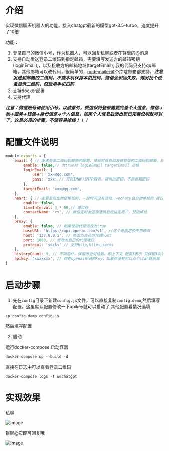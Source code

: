 # 介绍

实现微信聊天机器人的功能，接入chatgpt最新的模型gpt-3.5-turbo，速度提升了10倍

功能：
1. 登录自己的微信小号，作为机器人，可以回复私聊或者在群里的@消息
2. 支持自动发送登录二维码到指定邮箱，需要填写发送方的邮箱密钥(loginEmail),，以及接收方的邮箱地址(targetEmail), 我的代码只支持qq邮箱，其他邮箱可以改代码，很简单的，[nodemailer](https://www.npmjs.com/package/nodemailer)这个库啥邮箱都支持，***注意发送到邮箱的二维码，不能本机保存本机扫码，微信会识别失败，得另找个设备显示二维码，然后用手机扫码***
3. 支持docker部署
4. 支持代理

***注意：微信账号请使用小号，以防意外，微信保持登录需要完善个人信息，微信->我->服务->钱包->身份信息->个人信息，如果个人信息后面出现已完善说明就可以了，这是必须的步骤，不然容易掉线！！！***

# 配置文件说明

```js
module.exports = {
    email: { // 发送登录二维码到邮箱的配置，掉线时候自动发送登录的二维码到邮箱，随时随地登录
        enable: false,// 为true时 loginEmail targetEmail 必填
        loginEmail: {
            user: 'xxx@qq.com',
            pass: 'xxx',// 开启IMAP/SMTP服务，提供的密钥，不是邮箱密码
        },
        targetEmail: 'xxx@qq.com',
    },
    heart: { // 主要是防止微信掉线的，一段时间没有活动，wechaty会自动掉线的 建议开启
        enable: false,
        timeInterval: 3 * 60,// 单位秒
        contactName: 'xx', // 微信定时发送存活消息给指定用户，预防掉线
    },
    proxy: {
        enable: false, // 如果使用代理请改为true
        baseURL: 'https://api.openai.com/v1', //这个是固定的不用修改
        host: '127.0.0.1', // 修改为自己的代理host
        port: 1080, // 修改为自己的代理端口
        protocol: 'socks' // 支持http,https,socks
    },
    historyCount: 3, // 不同用户，保留历史对话数，即上下文 配置3表示 只保留3次发送和3次回复，作为下一次请求的上下文
    apikey: 'xxxxxxx', // 你在openai申请的key，如果你没有可以点个star联系我
}
```

# 启动步骤

1. 先在`config`目录下新建`config.js`文件，可以直接复制`config.demo`,然后填写配置，这里默认配置修改一下apikey就可以启动了,其他配置看情况选填
```
cp config.demo config.js
```
然后填写配置

2. 启动

运行docker-compose 启动容器
```
docker-compose up --build -d
```
直接在日志中可以查看登录二维码
```
docker-compose logs -f wechatgpt
```

# 实现效果
私聊

![image](https://user-images.githubusercontent.com/29322721/223895025-fe22d235-a4e3-43e2-b267-0d9f8e7873a0.png)

群聊@它即可回复哦

![image](https://user-images.githubusercontent.com/29322721/223895137-d5b2b7a4-e15d-4ad0-9900-22c427e5ba1f.png)

